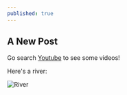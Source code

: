 ```yaml
---
published: true
---
```



## A New Post

Go search [Youtube](www.youtube.com) to see some videos!

Here's a river:

![River](http://www.tasmania.visitorsbureau.com.au/tours/gordon-river-cruises/gordon-river-cruise-3169.jpg)